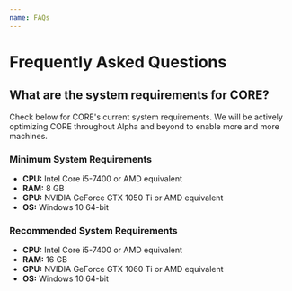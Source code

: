 ```yaml
---
name: FAQs
---
```


# Frequently Asked Questions

## What are the system requirements for CORE?

Check below for CORE's current system requirements. We will be actively optimizing CORE throughout Alpha and beyond to enable more and more machines.

### Minimum System Requirements

* **CPU:** Intel Core i5-7400 or AMD equivalent
* **RAM:** 8 GB
* **GPU:** NVIDIA GeForce GTX 1050 Ti or AMD equivalent
* **OS:** Windows 10 64-bit

### Recommended System Requirements

* **CPU:** Intel Core i5-7400 or AMD equivalent
* **RAM:** 16 GB
* **GPU:** NVIDIA GeForce GTX 1060 Ti or AMD equivalent
* **OS:** Windows 10 64-bit
